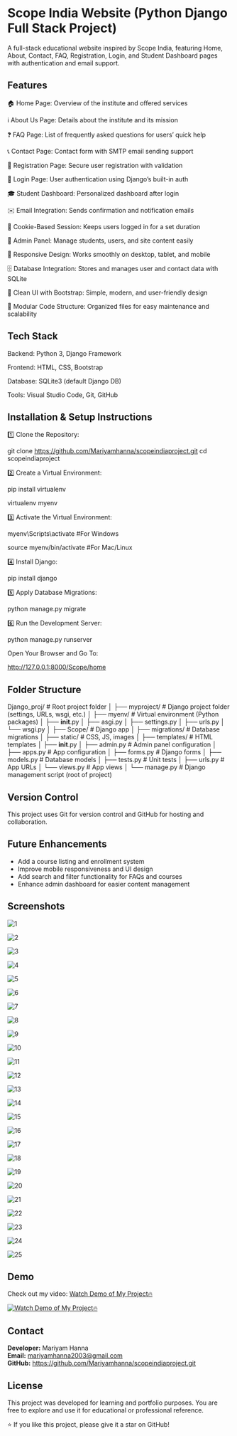 
# Scope India Website (Python Django Full Stack Project)

A full-stack educational website inspired by Scope India, featuring Home, About, Contact, FAQ, Registration, Login, and Student Dashboard pages with authentication and email support.




## Features
🏠 Home Page: Overview of the institute and offered services

ℹ️ About Us Page: Details about the institute and its mission

❓ FAQ Page: List of frequently asked questions for users’ quick help

📞 Contact Page: Contact form with SMTP email sending support

🧾 Registration Page: Secure user registration with validation

🔐 Login Page: User authentication using Django’s built-in auth

🎓 Student Dashboard: Personalized dashboard after login

✉️ Email Integration: Sends confirmation and notification emails

🍪 Cookie-Based Session: Keeps users logged in for a set duration

🧮 Admin Panel: Manage students, users, and site content easily

📱 Responsive Design: Works smoothly on desktop, tablet, and mobile

🗄️ Database Integration: Stores and manages user and contact data with SQLite

🧰 Clean UI with Bootstrap: Simple, modern, and user-friendly design

🔧 Modular Code Structure: Organized files for easy maintenance and scalability


## Tech Stack
Backend: Python 3, Django Framework

Frontend: HTML, CSS, Bootstrap

Database: SQLite3 (default Django DB)

Tools: Visual Studio Code, Git, GitHub
## Installation & Setup Instructions
1️⃣ Clone the Repository:

git clone https://github.com/Mariyamhanna/scopeindiaproject.git
cd scopeindiaproject

2️⃣ Create a Virtual Environment:

pip install virtualenv

virtualenv myenv

3️⃣ Activate the Virtual Environment:

myenv\Scripts\activate #For Windows

source myenv/bin/activate #For Mac/Linux 

4️⃣ Install Django:

pip install django

5️⃣ Apply Database Migrations:

python manage.py migrate

6️⃣ Run the Development Server:

python manage.py runserver

Open Your Browser and Go To:

http://127.0.0.1:8000/Scope/home



## Folder Structure
Django_proj/                     # Root project folder
│
├── myproject/                   # Django project folder (settings, URLs, wsgi, etc.)
│   ├── myenv/                   # Virtual environment (Python packages)
│   ├── __init__.py
│   ├── asgi.py
│   ├── settings.py
│   ├── urls.py
│   └── wsgi.py
│
├── Scope/                       # Django app
│   ├── migrations/              # Database migrations
│   ├── static/                  # CSS, JS, images
│   ├── templates/               # HTML templates
│   ├── __init__.py
│   ├── admin.py                 # Admin panel configuration
│   ├── apps.py                  # App configuration
│   ├── forms.py                 # Django forms
│   ├── models.py                # Database models
│   ├── tests.py                 # Unit tests
│   ├── urls.py                  # App URLs
│   └── views.py                 # App views
│
└── manage.py                     # Django management script (root of project)
## Version Control
This project uses Git for version control and GitHub for hosting and collaboration.

## Future Enhancements
- Add a course listing and enrollment system  
- Improve mobile responsiveness and UI design  
- Add search and filter functionality for FAQs and courses  
- Enhance admin dashboard for easier content management

## Screenshots

![1](https://github.com/user-attachments/assets/2a9543b0-8684-4cfa-9a7c-2e6d28458fc1)

![2](https://github.com/user-attachments/assets/75e762e9-0d5a-46f7-92f1-aeaf41b61713)

![3](https://github.com/user-attachments/assets/50910b7f-9143-45ec-8493-af016da95960)

![4](https://github.com/user-attachments/assets/2752eff4-42b2-48fa-a201-9ba11763e844)

![5](https://github.com/user-attachments/assets/b9aa70db-8487-4710-9bc5-88e4d6012989)

![6](https://github.com/user-attachments/assets/f5191f60-f36d-4f67-81e2-1533bf4be809)

![7](https://github.com/user-attachments/assets/8e7917d5-a8ad-4d14-ae77-725e70318e62)

![8](https://github.com/user-attachments/assets/e9696f20-34a4-44bc-8f1a-f5edec4eedae)

![9](https://github.com/user-attachments/assets/2da01a0c-686d-4c49-921d-18b7d59dbea4)

![10](https://github.com/user-attachments/assets/63659d11-560f-4ddc-8519-2173eb088208)

![11](https://github.com/user-attachments/assets/421a86b5-c18f-4243-8f08-2c3fd46afb80)

![12](https://github.com/user-attachments/assets/1c036912-8159-4096-a47f-e885843c372b)

![13](https://github.com/user-attachments/assets/54c75228-e46e-415d-924a-2de769135e25)

![14](https://github.com/user-attachments/assets/f4cadfa6-b07a-40d2-8059-97891a26ca9c)

![15](https://github.com/user-attachments/assets/beef971c-5f15-49bf-bcaa-3b05e04aa56f)

![16](https://github.com/user-attachments/assets/7169a3ac-3590-43b9-aa03-0dd6a0d12d95)

![17](https://github.com/user-attachments/assets/831253a6-4dec-4efa-9b22-fda7907ad930)

![18](https://github.com/user-attachments/assets/53a491c9-2a03-478b-8c22-1cf2a2ddd0be)

![19](https://github.com/user-attachments/assets/3dae5617-2fdf-4b24-8cd7-1f8f6b05616f)

![20](https://github.com/user-attachments/assets/8ec656ce-4697-41bf-9f24-fba4e671be17)

![21](https://github.com/user-attachments/assets/3b010294-510a-4f51-af36-21d574d2d7a1)

![22](https://github.com/user-attachments/assets/b8682ed9-a761-4190-be5f-76793babd291)

![23](https://github.com/user-attachments/assets/ee0a9747-be0a-4c5f-be48-17834f01d7aa)

![24](https://github.com/user-attachments/assets/b5c413f0-1f57-4541-b8db-44439b8f2bc5)

![25](https://github.com/user-attachments/assets/6a808369-705c-4f21-99e7-934ab086862a)



## Demo

Check out my video: [Watch Demo of My Project🔥](https://youtu.be/cgFwYrm57g4)

[![Watch Demo of My Project🔥](https://img.youtube.com/vi/cgFwYrm57g4/0.jpg)](https://youtu.be/cgFwYrm57g4)

## Contact
**Developer:** Mariyam Hanna  
**Email:** mariyamhanna2003@gmail.com  
**GitHub:** https://github.com/Mariyamhanna/scopeindiaproject.git

## License
This project was developed for learning and portfolio purposes.
You are free to explore and use it for educational or professional reference.

⭐ If you like this project, please give it a star on GitHub!

